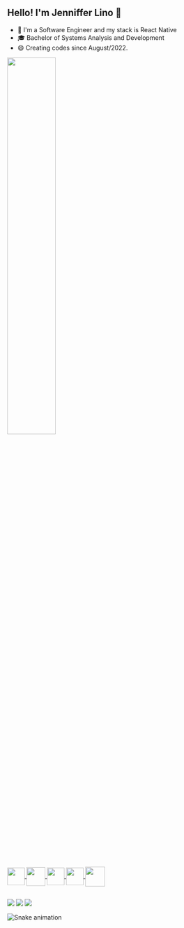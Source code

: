 ## Hello! I'm Jenniffer Lino 👋

- 👾 I'm a Software Engineer and my stack is React Native
- 🎓 Bachelor of Systems Analysis and Development
- 😄 Creating codes since August/2022.

<div>
  <a href="https://github.com/eujennifferlino">
  <img width="47%" src="https://github-readme-stats.vercel.app/api?username=eujennifferlino&show_icons=true&theme=great-gatsby&include_all_commits=true&count_private=true"/>
</div>

<div style="display: inline_block"><br>
  <img align="center" height="40" width="40" src="https://cdn.jsdelivr.net/gh/devicons/devicon/icons/react/react-original.svg"/>
  <img align="center" height="43" width="43" src="https://cdn.jsdelivr.net/gh/devicons/devicon/icons/firebase/firebase-plain.svg"/>
  <img align="center" height="40" width="40" src="https://cdn.jsdelivr.net/gh/devicons/devicon/icons/typescript/typescript-original.svg"/>
  <img align="center" height="40" width="40" src="https://cdn.jsdelivr.net/gh/devicons/devicon/icons/swift/swift-original.svg"/>
  <img align="center" height="45" width="45" src="https://cdn.jsdelivr.net/gh/devicons/devicon/icons/xcode/xcode-original.svg"/>
</div>

##

<div> 
  <a href="https://www.instagram.com/eujennifferlino" target="_blank"><img src="https://img.shields.io/badge/-Instagram-%23E4405F?style=for-the-badge&logo=instagram&logoColor=white" target="_blank"></a>
  <a href ="mailto:eujennifferlino@gmail.com"><img src="https://img.shields.io/badge/-Gmail-%23333?style=for-the-badge&logo=gmail&logoColor=white" target="_blank"></a>
  <a href="https://www.linkedin.com/in/jennifferlinoferreira" target="_blank"><img src="https://img.shields.io/badge/-LinkedIn-%230077B5?style=for-the-badge&logo=linkedin&logoColor=white" target="_blank"></a> 
 
  ![Snake animation](https://github.com/eujennifferlino/eujennifferlino/blob/output/github-contribution-grid-snake.svg)
 
</div>
